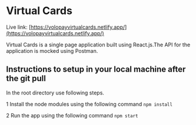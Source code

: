 # Virtual Cards

Live link: [https://volopayvirtualcards.netlify.app/](https://volopayvirtualcards.netlify.app/)

Virtual Cards is a single page application built using React.js.The API for the application is mocked using Postman.

## Instructions to setup in your local machine after the git pull

In the root directory use following steps.

1   Install the node modules using the following command
            `npm install`

2   Run the app using the following command
            `npm start`


